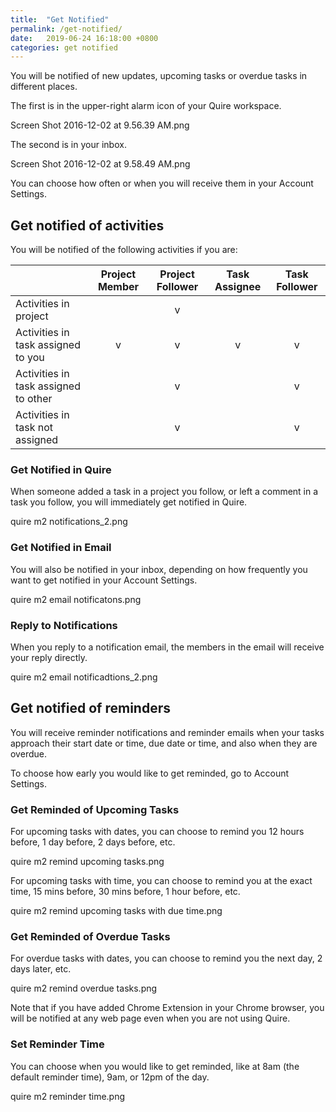```yaml
---
title:  "Get Notified"
permalink: /get-notified/
date:   2019-06-24 16:18:00 +0800
categories: get notified
---
```



You will be notified of new updates, upcoming tasks or overdue tasks in different places.

The first is in the upper-right alarm icon of your Quire workspace.

Screen Shot 2016-12-02 at 9.56.39 AM.png

The second is in your inbox.

Screen Shot 2016-12-02 at 9.58.49 AM.png

You can choose how often or when you will receive them in your Account Settings.


## Get notified of activities

You will be notified of the following activities if you are:

|  | Project Member   | Project Follower | Task Assignee | Task Follower |
|:------------- | :-------------: | :--------------: | :--------------: | :--------------: |
| Activities in project | | v | | | 
| Activities in task assigned to you | v | v | v | v |
| Activities in task assigned to other | | v | | v |
| Activities in task not assigned | | v | | v |


### Get Notified in Quire
When someone added a task in a project you follow, or left a comment in a task you follow, you will immediately get notified in Quire.

quire m2 notifications_2.png

### Get Notified in Email
You will also be notified in your inbox, depending on how frequently you want to get notified in your Account Settings.

quire m2 email notificatons.png

### Reply to Notifications
When you reply to a notification email, the members in the email will receive your reply directly.

quire m2 email notificadtions_2.png



## Get notified of reminders


You will receive reminder notifications and reminder emails when your tasks approach their start date or time, due date or time, and also when they are overdue.

To choose how early you would like to get reminded, go to Account Settings.

### Get Reminded of Upcoming Tasks
For upcoming tasks with dates, you can choose to remind you 12 hours before, 1 day before, 2 days before, etc.

quire m2 remind upcoming tasks.png

For upcoming tasks with time, you can choose to remind you at the exact time, 15 mins before, 30 mins before, 1 hour before, etc.

quire m2 remind upcoming tasks with due time.png

### Get Reminded of Overdue Tasks
For overdue tasks with dates, you can choose to remind you the next day, 2 days later, etc.

quire m2 remind overdue tasks.png

Note that if you have added Chrome Extension in your Chrome browser, you will be notified at any web page even when you are not using Quire.

### Set Reminder Time
You can choose when you would like to get reminded, like at 8am (the default reminder time), 9am, or 12pm of the day.

quire m2 reminder time.png